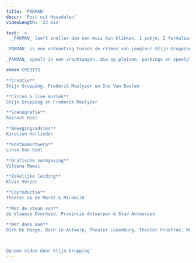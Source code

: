 ```yaml
---
title: 'PAKMAN'
descr: 'Post uit Hessdalen'
videoLength: '23 min'

text: '>-
  _PAKMAN_ leeft sneller dan een muis kan klikken. 1 pakje, 2 formulieren, 3 stempels, 6 handtekeningen, 450 keer per dag, 159.750 pakjes per jaar in ruil voor 10 vakantiedagen. _PAKMAN_ doorkruist het land om altijd precies op tijd pakjes af te leveren. In de laadbak van zijn kleine vrachtwagen wordt het publiek uitgenodigd voor een intense performance over een even eenzame als onzichtbare bewoner van onze virtuele economie.

_PAKMAN_ is een ontmoeting tussen de ritmes van jongleur Stijn Grupping en drummer Frederik Meulyzer. Samen onderzoeken zij het ritme waaraan ‘deze’ tijd onderhevig is. Hoe verhoudt de opgelegde snelheid van _PAKMAN_ zich tot zijn natuurlijke ritmes als hartslag en ademhaling? Stijn en Frederik laten de ritmes en routines van hun botsballen en drums in dialoog treden. Samen maken ze live muziek, waarbij ze elkaar – elk met hun eigen instrument – versterken, tegenwerken, aanvullen en uitdagen.

_PAKMAN_ speelt in een vrachtwagen, die op pleinen, parkings en speelplaatsen halt houdt. Vijfentwintig toeschouwers nemen mee plaats in de laadbak.

##### CREDITS

**Creatie**  
Stijn Grupping, Frederik Meulyzer en Ine Van Baelen

**Circus & live muziek**  
Stijn Grupping en Frederik Meulyzer

**Scenografie**  
Reinout Hiel

**Bewegingsadvies**  
Karolien Verlinden

**Kostuumontwerp**  
Linse Van Gool

**Grafische vormgeving**  
Vildana Memic

**Zakelijke leiding**  
Klein Verzet

**Coproductie**  
Theater op de Markt & MiramirO

**Met de steun van**  
de Vlaamse Overheid, Provincie Antwerpen & Stad Antwerpen

**Met dank aan**  
Dirk De Hooge, Born in Antwerp, Theater Luxemburg, Theater FroeFroe, Martha!Tentatief en Circuscentrum voor werk- en repetitieruimte

‍

Opname video door Stijn Grupping'
---
```

